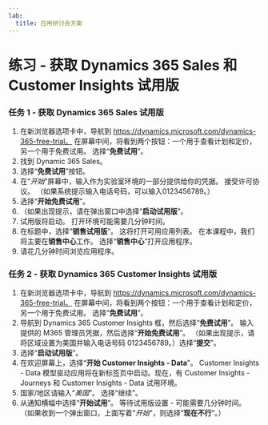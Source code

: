 ```yaml
---
lab:
  title: 应用研讨会方案
---
```


# 练习 - 获取 Dynamics 365 Sales 和 Customer Insights 试用版

### 任务 1 - 获取 Dynamics 365 Sales 试用版
1. 在新浏览器选项卡中，导航到 https://dynamics.microsoft.com/dynamics-365-free-trial。 在屏幕中间，将看到两个按钮：一个用于查看计划和定价，另一个用于免费试用。 选择“**免费试用**”。
3. 找到 Dynamic 365 Sales。
4. 选择“**免费试用**”按钮。
5. 在“*开始*”屏幕中，输入作为实验室环境的一部分提供给你的凭据。 接受许可协议。 （如果系统提示输入电话号码，可以输入0123456789。）
6. 选择“**开始免费试用**”。
7. （如果出现提示，请在弹出窗口中选择“**启动试用版**”。
8. 试用版将启动。 打开环境可能需要几分钟时间。
9. 在标题中，选择“**销售试用版**”。 这将打开可用应用列表。 在本课程中，我们将主要在**销售中心**工作。 选择“**销售中心**”打开应用程序。
10. 请花几分钟时间浏览应用程序。

### 任务 2 - 获取 Dynamics 365 Customer Insights 试用版
1. 在新浏览器选项卡中，导航到 https://dynamics.microsoft.com/dynamics-365-free-trial。 在屏幕中间，将看到两个按钮：一个用于查看计划和定价，另一个用于免费试用。 选择“**免费试用**”。
2. 导航到 Dynamics 365 Customer Insights 框，然后选择“**免费试用**”。 输入提供的 M365 管理员凭据，然后选择“**开始免费试用**”。 （如果出现提示，请将区域设置为美国并输入电话号码 0123456789。）选择“**提交**”。
3. 选择“**启动试用版**”。
4. 在欢迎屏幕上，选择“**开始 Customer Insights - Data**”。 Customer Insights - Data 模型驱动应用将在新标签页中启动。现在，有 Customer Insights - Journeys 和 Customer Insights - Data 试用环境。
5. 国家/地区请输入“*美国*”。 选择“继续”。
6. 从通知横幅中选择“**开始试用**”。 等待试用版设置 - 可能需要几分钟时间。 （如果收到一个弹出窗口，上面写着“*开始*”，则选择“**现在不行**”。）

